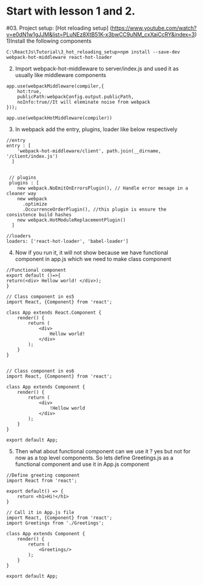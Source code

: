 
# Start with  lesson 1 and 2.
#03. Project setup: [Hot reloading setup] (https://www.youtube.com/watch?v=e0dN1w1gJJM&list=PLuNEz8XtB51K-x3bwCC9uNM_cxXaiCcRY&index=3)
1)Install the following components
```
C:\ReactJs\Tutorial\3_hot_reloading_setup>npm install --save-dev webpack-hot-middleware react-hot-loader
```
2) Import webpack-hot-middleware to server/index.js and used it as usually like middleware components
```
app.use(webpackMiddleware(compiler,{
    hot:true,
    publicPath:webpackConfig.output.publicPath,
    noInfo:true//It will eleminate noise from webpack
}));

app.use(webpackHotMiddleware(compiler))
```
3) In webpack add the entry, plugins, loader like below respectively

```
//entry
entry : [
    'webpack-hot-middleware/client', path.join(__dirname, '/client/index.js')
  ]


 // plugins
 plugins : [
    new webpack.NoEmitOnErrorsPlugin(), // Handle error mesage in a cleaner way
    new webpack
      .optimize
      .OccurrenceOrderPlugin(), //this plugin is ensure the consistence build hashes
    new webpack.HotModuleReplacementPlugin()
  ]

//loaders
loaders: ['react-hot-loader', 'babel-loader']
```
4) Now if you run it, it will not show because we have functional component in app.js which we need to make class component
```
//Functional component 
export default ()=>{
return(<div> Hellow world! </div>);
}

// Class component in es5
import React, {Component} from 'react';

class App extends React.Component {
    render() {
        return (
            <div>
                Hellow world!
            </div>
        );
    }
}


// Class component in es6
import React, {Component} from 'react';

class App extends Component {
    render() {
        return (
            <div>
                !Hellow world
            </div>
        );
    }
}

export default App;

````


5) Then what about functional component can we use it ? yes but not for now as a top level components. So lets define Greetings.js as a functional component and use it in App.js component

```
//Define greeting component
import React from 'react';

export default() => {
    return <h1>Hi!</h1>
}

// Call it in App.js file
import React, {Component} from 'react';
import Greetings from './Greetings';

class App extends Component {
    render() {
        return (
            <Greetings/>
        );
    }
}

export default App;

```